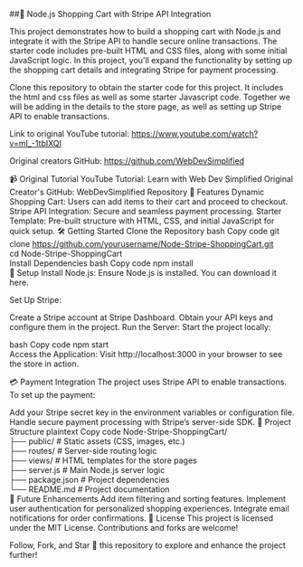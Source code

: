 ##🛒 Node.js Shopping Cart with Stripe API Integration



This project demonstrates how to build a shopping cart with Node.js and integrate it with the Stripe API to handle secure online transactions. The starter code includes pre-built HTML and CSS files, along with some initial JavaScript logic. In this project, you'll expand the functionality by setting up the shopping cart details and integrating Stripe for payment processing.

Clone this repository to obtain the starter code for this project. It includes the html and css files as well as some starter Javascript code. Together we will be adding in the details to the store page, as well as setting up Stripe API to enable transactions.

Link to original YouTube tutorial: https://www.youtube.com/watch?v=mI_-1tbIXQI

Original creators GitHub: https://github.com/WebDevSimplified

📹 Original Tutorial
YouTube Tutorial: Learn with Web Dev Simplified
Original Creator's GitHub: WebDevSimplified Repository
🌟 Features
Dynamic Shopping Cart: Users can add items to their cart and proceed to checkout.
Stripe API Integration: Secure and seamless payment processing.
Starter Template: Pre-built structure with HTML, CSS, and initial JavaScript for quick setup.
🛠️ Getting Started
Clone the Repository
bash
Copy code
git clone https://github.com/yourusername/Node-Stripe-ShoppingCart.git  
cd Node-Stripe-ShoppingCart  
Install Dependencies
bash
Copy code
npm install  
🔧 Setup
Install Node.js:
Ensure Node.js is installed. You can download it here.

Set Up Stripe:

Create a Stripe account at Stripe Dashboard.
Obtain your API keys and configure them in the project.
Run the Server:
Start the project locally:

bash
Copy code
npm start  
Access the Application:
Visit http://localhost:3000 in your browser to see the store in action.

💳 Payment Integration
The project uses Stripe API to enable transactions. To set up the payment:

Add your Stripe secret key in the environment variables or configuration file.
Handle secure payment processing with Stripe’s server-side SDK.
📂 Project Structure
plaintext
Copy code
Node-Stripe-ShoppingCart/  
├── public/           # Static assets (CSS, images, etc.)  
├── routes/           # Server-side routing logic  
├── views/            # HTML templates for the store pages  
├── server.js         # Main Node.js server logic  
├── package.json      # Project dependencies  
└── README.md         # Project documentation  
🚀 Future Enhancements
Add item filtering and sorting features.
Implement user authentication for personalized shopping experiences.
Integrate email notifications for order confirmations.
📜 License
This project is licensed under the MIT License. Contributions and forks are welcome!

Follow, Fork, and Star 🌟 this repository to explore and enhance the project further!






